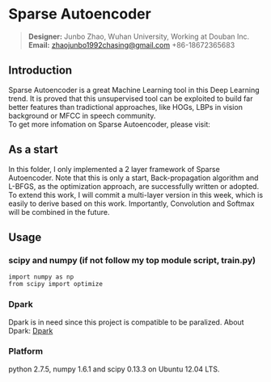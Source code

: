 Sparse Autoencoder
==================
>**Designer:** Junbo Zhao, Wuhan University, Working at Douban Inc.      
**Email:** zhaojunbo1992chasing@gmail.com      +86-18672365683 

Introduction         
-------------------------------------------
  Sparse Autoencoder is a great Machine Learning tool in this Deep Learning trend. It is proved that this unsupervised tool can be exploited to build far better features than tradictional approaches, like HOGs, LBPs in vision background or MFCC in speech community.           
  To get more infomation on Sparse Autoencoder, please visit:        

As a start
-------------------------------------------
  In this folder, I only implemented a 2 layer framework of Sparse Autoencoder. Note that this is only a start, Back-propagation algorithm and L-BFGS, as the optimization approach, are successfully written or adopted. To extend this work, I will commit a multi-layer version in this week, which is easily to derive based on this work. Importantly, Convolution and Softmax will be combined in the future.

Usage
-------------------------------------------
### scipy and numpy (if not follow my top module script, train.py)
    import numpy as np
    from scipy import optimize
    
### Dpark
  Dpark is in need since this project is compatible to be paralized. 
  About Dpark: [Dpark](https://github.com/douban/dpark)

### Platform
  python 2.7.5, numpy 1.6.1 and scipy 0.13.3 on Ubuntu 12.04 LTS.
    
